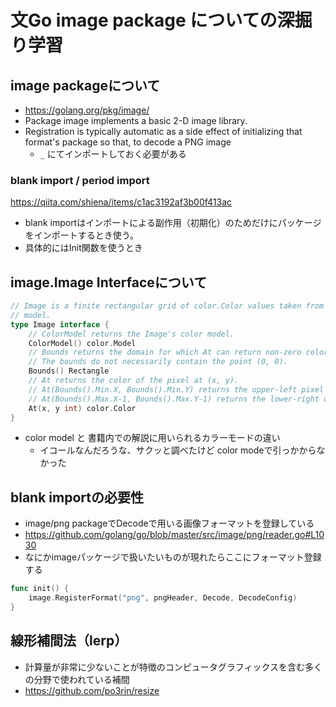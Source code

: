 # 文Go image package についての深掘り学習

## image packageについて
- https://golang.org/pkg/image/
- Package image implements a basic 2-D image library.
- Registration is typically automatic as a side effect of initializing that format's package so that, to decode a PNG image
    - `_` にてインポートしておく必要がある

### blank import / period import
https://qiita.com/shiena/items/c1ac3192af3b00f413ac
- blank importはインポートによる副作用（初期化）のためだけにパッケージをインポートするとき使う。
- 具体的にはInit関数を使うとき

## image.Image Interfaceについて

```go
// Image is a finite rectangular grid of color.Color values taken from a color
// model.
type Image interface {
	// ColorModel returns the Image's color model.
	ColorModel() color.Model
	// Bounds returns the domain for which At can return non-zero color.
	// The bounds do not necessarily contain the point (0, 0).
	Bounds() Rectangle
	// At returns the color of the pixel at (x, y).
	// At(Bounds().Min.X, Bounds().Min.Y) returns the upper-left pixel of the grid.
	// At(Bounds().Max.X-1, Bounds().Max.Y-1) returns the lower-right one.
	At(x, y int) color.Color
}
```

- color model と 書籍内での解説に用いられるカラーモードの違い
    - イコールなんだろうな、サクッと調べたけど color modeで引っかからなかった

## blank importの必要性

- image/png packageでDecodeで用いる画像フォーマットを登録している
- https://github.com/golang/go/blob/master/src/image/png/reader.go#L1030
- なにかimageパッケージで扱いたいものが現れたらここにフォーマット登録する

```go
func init() {
	image.RegisterFormat("png", pngHeader, Decode, DecodeConfig)
}
```

## 線形補間法（lerp）
- 計算量が非常に少ないことが特徴のコンピュータグラフィックスを含む多くの分野で使われている補間
- https://github.com/po3rin/resize